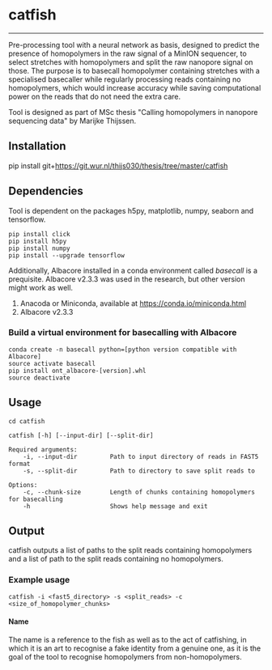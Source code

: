 # catfish
-------------------------------------------------------------------------------
Pre-processing tool with a neural network as basis, designed to predict the presence of homopolymers
in the raw signal of a MinION sequencer, to select stretches with homopolymers and split
the raw nanopore signal on those. The purpose is to basecall homopolymer containing stretches with
a specialised basecaller while regularly processing reads containing no homopolymers, which would increase
accuracy while saving computational power on the reads that do not need the extra care.

Tool is designed as part of MSc thesis "Calling homopolymers in nanopore sequencing data"
by Marijke Thijssen.


## Installation
pip install git+https://git.wur.nl/thijs030/thesis/tree/master/catfish

## Dependencies
Tool is dependent on the packages h5py, matplotlib, numpy, seaborn and tensorflow.

`pip install click` <br />
`pip install h5py`  <br />
`pip install numpy`  <br />
`pip install --upgrade tensorflow`

Additionally, Albacore installed in a conda environment called *basecall* is a prequisite. Albacore v2.3.3
was used in the research, but other version might work as well.
1. Anacoda or Miniconda, available at https://conda.io/miniconda.html
2. Albacore v2.3.3

### Build a virtual environment for basecalling with Albacore
`conda create -n basecall python=[python version compatible with Albacore]`  <br />
`source activate basecall` <br />
`pip install ont_albacore-[version].whl` <br />
`source deactivate`


## Usage
`cd catfish`
```
catfish [-h] [--input-dir] [--split-dir]

Required arguments:
    -i, --input-dir         Path to input directory of reads in FAST5 format
    -s, --split-dir         Path to directory to save split reads to
    
Options:
    -c, --chunk-size        Length of chunks containing homopolymers for basecalling
    -h                      Shows help message and exit
```


## Output 
catfish outputs a list of paths to the split reads containing homopolymers and
a list of path to the split reads containing no homopolymers.

### Example usage
`catfish -i <fast5_directory> -s <split_reads> -c <size_of_homopolymer_chunks>`


#### Name
The name is a reference to the fish as well as to the act of catfishing, in which it is 
an art to recognise a fake identity from a genuine one, as it is the goal of the tool
to recognise homopolymers from non-homopolymers.



